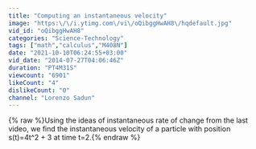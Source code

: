 ```yaml
---
title: "Computing an instantaneous velocity"
image: "https:\/\/i.ytimg.com\/vi\/oQibggHwAH8\/hqdefault.jpg"
vid_id: "oQibggHwAH8"
categories: "Science-Technology"
tags: ["math","calculus","M408N"]
date: "2021-10-10T06:24:55+03:00"
vid_date: "2014-07-27T04:06:46Z"
duration: "PT4M31S"
viewcount: "6901"
likeCount: "4"
dislikeCount: "0"
channel: "Lorenzo Sadun"
---
```

{% raw %}Using the ideas of instantaneous rate of change from the last video, we find the instantaneous velocity of a particle with position s(t)=4t^2 + 3 at time t=2.{% endraw %}
